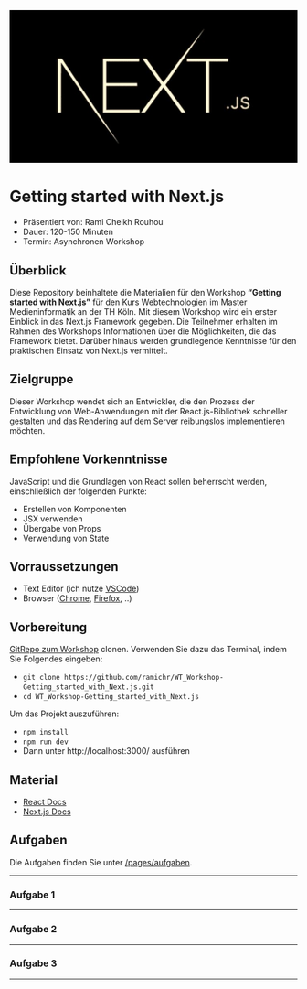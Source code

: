 ![nextjs](https://github.com/ramichr/WT_Workshop-Getting_started_with_Next.js/blob/main/next.jpg)

# Getting started with Next.js
* Präsentiert von: Rami Cheikh Rouhou
* Dauer: 120-150 Minuten
* Termin: Asynchronen Workshop

## Überblick
Diese Repository beinhaltete die Materialien für den Workshop **“Getting started with Next.js”** für den Kurs Webtechnologien im Master Medieninformatik an der TH Köln.
Mit diesem Workshop wird ein erster Einblick in das Next.js Framework gegeben. Die Teilnehmer erhalten im Rahmen des Workshops Informationen über die Möglichkeiten, die das Framework bietet. Darüber hinaus werden grundlegende Kenntnisse für den praktischen Einsatz von Next.js vermittelt.

## Zielgruppe
Dieser Workshop wendet sich an Entwickler, die den Prozess der Entwicklung von Web-Anwendungen mit der React.js-Bibliothek schneller gestalten und das Rendering auf dem Server reibungslos implementieren möchten.

## Empfohlene Vorkenntnisse
JavaScript und die Grundlagen von React sollen beherrscht werden, einschließlich der folgenden Punkte:

* Erstellen von Komponenten
* JSX verwenden
* Übergabe von Props
* Verwendung von State


## Vorraussetzungen
* Text Editor (ich nutze [VSCode](https://code.visualstudio.com/))
* Browser ([Chrome](https://www.google.com/chrome/?brand=FHFK&gclid=Cj0KCQjw6ZOIBhDdARIsAMf8YyH6-g79x4MAExolqLsni9j48iYawMtMIaDo5UoHpoglKc21kTeRHi0aAlWkEALw_wcB&gclsrc=aw.ds), [Firefox](https://www.mozilla.org/en-US/firefox/new/), ..)

## Vorbereitung
[GitRepo zum Workshop](https://github.com/ramichr/WT_Workshop-Getting_started_with_Next.js) clonen. Verwenden Sie dazu das Terminal, indem Sie Folgendes eingeben:
* `git clone https://github.com/ramichr/WT_Workshop-Getting_started_with_Next.js.git`
* `cd WT_Workshop-Getting_started_with_Next.js`

Um das Projekt auszuführen:
* `npm install`
* `npm run dev`
* Dann unter http://localhost:3000/ ausführen

## Material
* [React Docs](https://reactjs.org/docs/getting-started.html)
* [Next.js Docs](https://nextjs.org/docs/getting-started)

## Aufgaben
Die Aufgaben finden Sie unter [/pages/aufgaben](https://github.com/ramichr/WT_Workshop-Getting_started_with_Next.js/tree/main/pages/aufgaben).

***

### Aufgabe 1


***

### Aufgabe 2

***

### Aufgabe 3

***


